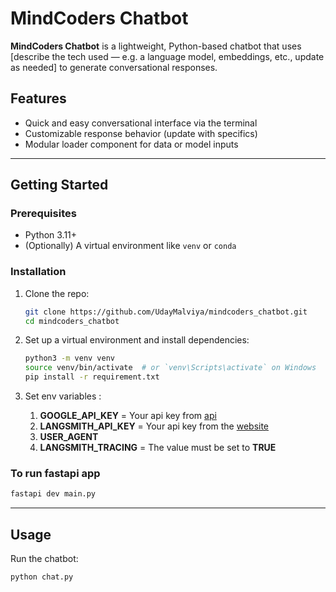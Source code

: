 # MindCoders Chatbot

**MindCoders Chatbot** is a lightweight, Python-based chatbot that uses [describe the tech used — e.g. a language model, embeddings, etc., update as needed] to generate conversational responses.


## Features

- Quick and easy conversational interface via the terminal
- Customizable response behavior (update with specifics)
- Modular loader component for data or model inputs

---

## Getting Started

### Prerequisites

- Python 3.11+  
- (Optionally) A virtual environment like `venv` or `conda`

### Installation

1. Clone the repo:

    ```bash
    git clone https://github.com/UdayMalviya/mindcoders_chatbot.git
    cd mindcoders_chatbot
    ```

2. Set up a virtual environment and install dependencies:

    ```bash
    python3 -m venv venv
    source venv/bin/activate  # or `venv\Scripts\activate` on Windows
    pip install -r requirement.txt
    ```
3. Set env variables :
   1. **GOOGLE_API_KEY** = Your api key from [api](https://ai.google.dev/gemini-api/docs)
   2. **LANGSMITH_API_KEY** = Your api key from the [website](https://smith.langchain.com/)
   3. **USER_AGENT**
   4. **LANGSMITH_TRACING** = The value must be set to **TRUE**
   
### To run fastapi app 

```bash
fastapi dev main.py
```

---

## Usage

Run the chatbot:

```bash
python chat.py
